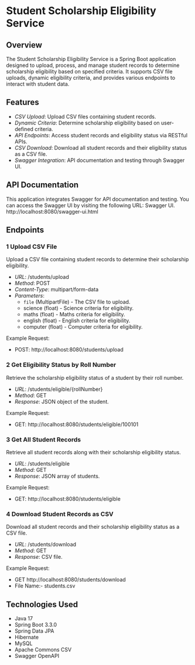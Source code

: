 # Student Scholarship Eligibility Service

## Overview

The Student Scholarship Eligibility Service is a Spring Boot application designed to upload, process, and manage student records to determine scholarship eligibility based on specified criteria. It supports CSV file uploads, dynamic eligibility criteria, and provides various endpoints to interact with student data.

## Features

- *CSV Upload*: Upload CSV files containing student records.
- *Dynamic Criteria*: Determine scholarship eligibility based on user-defined criteria.
- *API Endpoints*: Access student records and eligibility status via RESTful APIs.
- *CSV Download*: Download all student records and their eligibility status as a CSV file.
- *Swagger Integration*: API documentation and testing through Swagger UI.


## API Documentation

This application integrates Swagger for API documentation and testing. You can access the Swagger UI by visiting the following URL: Swagger UI.
http://localhost:8080/swagger-ui.html

## Endpoints

### 1 Upload CSV File

Upload a CSV file containing student records to determine their scholarship eligibility.

- *URL*: /students/upload
- *Method*: POST
- *Content-Type*: multipart/form-data
- *Parameters*:
  - `file` (MultipartFile) - The CSV file to upload.
  - science (float) - Science criteria for eligibility.
  - maths (float) - Maths criteria for eligibility.
  - english (float) - English criteria for eligibility.
  - computer (float) - Computer criteria for eligibility.

Example Request:
 - POST: http://localhost:8080/students/upload

### 2 Get Eligibility Status by Roll Number

Retrieve the scholarship eligibility status of a student by their roll number.

- *URL*: /students/eligible/{rollNumber}
- *Method*: GET
- *Response*: JSON object of the student.

Example Request:
 - GET: http://localhost:8080/students/eligible/100101

### 3 Get All Student Records

Retrieve all student records along with their scholarship eligibility status.

- *URL*: /students/eligible
- *Method*: GET
- *Response*: JSON array of students.

Example Request:
- GET: http://localhost:8080/students/eligible

### 4 Download Student Records as CSV

Download all student records and their scholarship eligibility status as a CSV file.

- *URL*: /students/download
- *Method*: GET
- *Response*: CSV file.

Example Request:
- GET http://localhost:8080/students/download
- File Name:- students.csv

## Technologies Used

- Java 17
- Spring Boot 3.3.0
- Spring Data JPA
- Hibernate
- MySQL
- Apache Commons CSV
- Swagger OpenAPI
